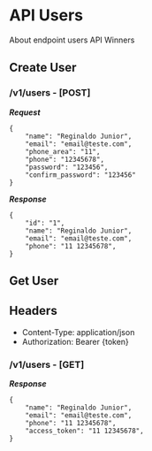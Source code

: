 # API Users

About endpoint users API Winners

## Create User

### /v1/users - [POST]

***Request***
```
{
    "name": "Reginaldo Junior",
    "email": "email@teste.com",
    "phone_area": "11",
    "phone": "12345678",
    "password": "123456",
    "confirm_password": "123456"
}
```

***Response***
```
{
    "id": "1",
    "name": "Reginaldo Junior",
    "email": "email@teste.com",
    "phone": "11 12345678",
}
```


## Get User

## Headers

 - Content-Type: application/json
 - Authorization: Bearer {token}

### /v1/users - [GET]

***Response***
```
{
    "name": "Reginaldo Junior",
    "email": "email@teste.com",
    "phone": "11 12345678",
    "access_token": "11 12345678",
}
```